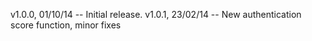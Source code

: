 v1.0.0, 01/10/14 -- Initial release.
v1.0.1, 23/02/14 -- New authentication score function, minor fixes
